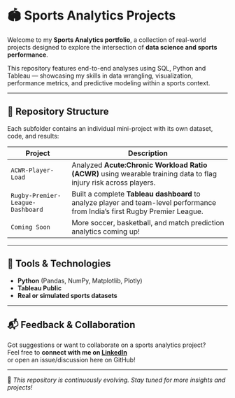 # 🏟️ Sports Analytics Projects

Welcome to my **Sports Analytics portfolio**, a collection of real-world projects designed to explore the intersection of **data science and sports performance**.

This repository features end-to-end analyses using SQL, Python and Tableau — showcasing my skills in data wrangling, visualization, performance metrics, and predictive modeling within a sports context.

---

## 📂 Repository Structure

Each subfolder contains an individual mini-project with its own dataset, code, and results:

| Project | Description |
|--------|-------------|
| `ACWR-Player-Load` | Analyzed **Acute:Chronic Workload Ratio (ACWR)** using wearable training data to flag injury risk across players. |
| `Rugby-Premier-League-Dashboard` | Built a complete **Tableau dashboard** to analyze player and team-level performance from India’s first Rugby Premier League. |
| `Coming Soon` | More soccer, basketball, and match prediction analytics coming up! |

---

## 🧰 Tools & Technologies

- **Python** (Pandas, NumPy, Matplotlib, Plotly)
- **Tableau Public**
- **Real or simulated sports datasets**

---

## 📬 Feedback & Collaboration

Got suggestions or want to collaborate on a sports analytics project?  
Feel free to **connect with me on [LinkedIn](https://www.linkedin.com/in/sachingupta-ds/)**  
or open an issue/discussion here on GitHub!

---

📌 *This repository is continuously evolving. Stay tuned for more insights and projects!*
